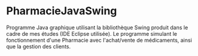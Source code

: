 # PharmacieJavaSwing
Programme Java graphique utilisant la bibliothèque Swing produit dans le cadre de mes études (IDE Eclipse utilisée). Le programme simulant le fonctionnement d'une Pharmacie avec l'achat/vente de médicaments, ainsi que la gestion des clients.
